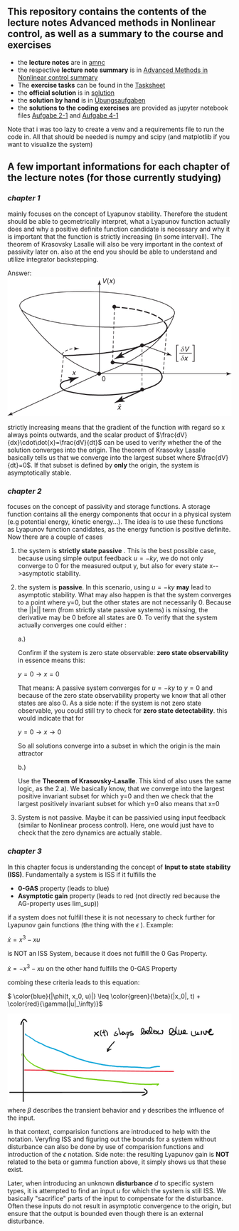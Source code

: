 ## This repository contains the contents of the lecture notes Advanced methods in Nonlinear control, as well as a summary to the course and exercises 


- the **lecture notes** are in [amnc](https://github.com/therealtoby1/Advanced-methods-Nonlinear-control/blob/main/amnc_ss24.pdf)
- the respective **lecture note summary** is in [Advanced Methods in Nonlinear control summary](https://github.com/therealtoby1/Advanced-methods-Nonlinear-control/blob/main/Advanced%20Methods%20in%20Nonlinear%20control%20summary.pdf)
- The **exercise tasks** can be found in the [Tasksheet](https://github.com/therealtoby1/Advanced-methods-Nonlinear-control/blob/main/Tasksheet.pdf)
- the **official solution** is in [solution](https://github.com/therealtoby1/Advanced-methods-Nonlinear-control/blob/main/solution.pdf)
- the **solution by hand** is in [Übungsaufgaben](https://github.com/therealtoby1/Advanced-methods-Nonlinear-control/blob/main/%C3%9Cbungsaufgaben.pdf)
- the **solutions to the coding exercises** are provided as jupyter notebook files [Aufgabe 2-1](https://github.com/therealtoby1/Advanced-methods-Nonlinear-control/blob/main/Aufgabe_2_1.ipynb) and [Aufgabe 4-1](https://github.com/therealtoby1/Advanced-methods-Nonlinear-control/blob/main/Aufgabe_4_1.ipynb)
  
Note that i was too lazy to create a venv and a requirements file to run the code in. All that should be needed is numpy and scipy (and matplotlib if you want to visualize the system) 

## A few important informations for each chapter of the lecture notes (for those currently studying)
### *chapter 1*
 mainly focuses on the concept of Lyapunov stability. Therefore the student should be able to geometrically interpret, what a Lyapunov  function actually does and why a positive definite function candidate is necessary and why it is important that the function is strictly increasing (in some intervall). The theorem of Krasovsky Lasalle will also be very important in the context of passivity later on. also at the end you should be able to understand and utilize integrator backstepping.

Answer: 
![Lyapunov_geometric_interpretation](pictures_for_readme/Lyapunov.png)

 strictly increasing means that the gradient of the function with regard so x always points outwards, and the scalar product of $\frac{dV}{dx}\cdot\dot{x}=\frac{dV}{dt}$ can be used to verify whether the  of the solution converges into the origin. The theorem of Krasovky Lasalle basically tells us that we converge into the largest subset where $\frac{dV}{dt}=0$. If that subset is defined by **only** the origin, the system is asymptotically stable.  

### *chapter 2* 
focuses on the concept of passivity and storage functions. A storage function contains all the energy components that occur in a physical system (e.g potential energy, kinetic energy...). The idea is to use these functions as Lyapunov function candidates, as the energy function is positive definite. Now there are a couple of cases
1. the system is **strictly state passive** . This is the best possible case, because using simple output feedback $u=-ky$, we do not only converge to 0 for the measured output y, but also for every state x-->asymptotic stability. 
2. the system is **passive**. In this scenario, using $u=-ky$ **may** lead to asymptotic stability. What may also happen is that the system converges to a point where y=0, but the other states are not necessarily 0. Because the ||x|| term (from strictly state passive systems) is missing, the derivative may be 0 before all states are 0. To verify that the system actually converges one could either :

    a.)
    
     Confirm if the system is zero state observable: **zero state observability** in essence means this:
     
     $y = 0 \rightarrow x = 0$

    That means: A passive system converges for $u=-ky$ to $y=0$ and because of the zero state observability property we know that all other states are also 0.
    As a side note: if the system is not zero state observable, you could still try to check for **zero state detectability**. this would indicate that for 

    $y = 0 \rightarrow x \rightarrow 0$

    So all solutions converge into a subset in which the origin is the main attractor

    b.)
    
    Use the **Theorem of Krasovsky-Lasalle**. This kind of also uses the same logic, as the 2.a). We basically know, that we converge into the largest positive invariant subset for which y=0 and then we check that the largest positively invariant subset for which y=0 also means that x=0 
3. System is not passive. Maybe it can be passivied using input feedback (similar to Nonlinear process control). Here, one would just have to check that the zero dynamics are actually stable. 

### *chapter 3*
In this chapter focus is understanding the concept of  **Input to state stability (ISS)**. Fundamentally a system is ISS if it fulfills the 

- **0-GAS** property (leads to blue)
- **Asymptotic gain** property (leads to red (not directly red because the AG-property uses lim_sup))

if a system does not fulfill these it is not necessary to check further for Lyapunov gain functions (the thing with the $\epsilon$ ).
Example:

 $\dot{x} = x^3 - x u$ 
 
 is NOT an ISS System, because it does not fulfill the 0 Gas Property.
 
 $\dot{x} = -x^3 - x u$ on the other hand fulfills the 0-GAS Property





combing these criteria leads to this equation:

$ \color{blue}{|\phi(t, x_0, u)|} \leq \color{green}{\beta}(|x_0|, t) + \color{red}{\gamma(\|u\|_\infty)}$


![ISS](pictures_for_readme/ISS.png)
where $\beta$ describes the transient behavior and $\gamma$ describes the influence of the input. 




In that context, comparision functions are introduced to help with the notation.
Veryfing ISS and figuring out the bounds for a system without disturbance can also be done by use of comparision functions and introduction of the  $\epsilon$ notation. Side note: the resulting Lyapunov gain is **NOT** related to the beta or gamma function above, it simply shows us that these exist.


Later, when introducing an unknown **disturbance** $d$ to specific system types, it is attempted to find an input $u$ for which the system is still ISS. We basically "sacrifice" parts of the input to compensate for the disturbance. Often these inputs do not result in asymptotic convergence to the origin, but ensure that the output is bounded even though there is an external disturbance.

